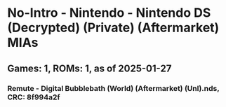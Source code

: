 # No-Intro - Nintendo - Nintendo DS (Decrypted) (Private) (Aftermarket) MIAs
## Games: 1, ROMs: 1, as of 2025-01-27
### Remute - Digital Bubblebath (World) (Aftermarket) (Unl).nds, CRC: 8f994a2f
